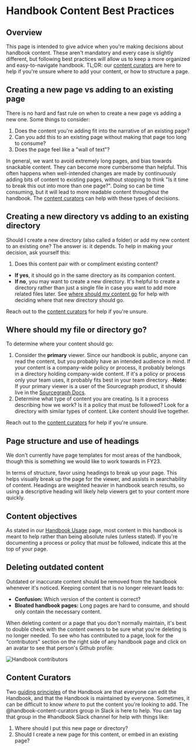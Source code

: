 # Handbook Content Best Practices

## Overview

This page is intended to give advice when you're making decisions about handbook content. These aren't mandatory and every case is slightly different, but following best practices will allow us to keep a more organized and easy-to-navigate handbook. TL;DR: our [content curators](#content-curators) are here to help if you're unsure where to add your content, or how to structure a page.

## Creating a new page vs adding to an existing page

There is no hard and fast rule on when to create a new page vs adding a new one. Some things to consider:

1. Does the content you're adding fit into the narrative of an existing page?
1. Can you add this to an existing page without making that page too long to consume?
1. Does the page feel like a "wall of text"?

In general, we want to avoid extremely long pages, and bias towards snackable content. They can become more cumbersome than helpful. This often happens when well-intended changes are made by continuously adding bits of content to existing pages, without stopping to think "Is it time to break this out into more than one page?". Doing so can be time consuming, but it will lead to more readable content throughout the handbook. The [content curators](#content-curators) can help with these types of decisions.

## Creating a new directory vs adding to an existing directory

Should I create a new directory (also called a folder) or add my new content to an existing one? The answer is: it depends. To help in making your decision, ask yourself this:

1. Does this content pair with or compliment existing content?

- **If yes**, it should go in the same directory as its companion content.
- **If no**, you may want to create a new directory. It's helpful to create a directory rather than just a single file in case you want to add more related files later. See [where should my content go](#where-should-my-content-go) for help with deciding where that new directory should go.

Reach out to the [content curators](#content-curators) for help if you're unsure.

## Where should my file or directory go?

To determine where your content should go:

1. Consider the **primary** viewer. Since our handbook is public, anyone can read the content, but you probably have an intended audience in mind. If your content is a company-wide policy or process, it probably belongs in a directory holding company-wide content. If it's a policy or process only your team uses, it probably fits best in your team directory. -**Note:** If your primary viewer is a user of the Sourcegraph product, it should live in the [Sourcegraph Docs](https://docs.sourcegraph.com/).
1. Determine what type of content you are creating. Is it a process describing how we work? Is it a policy that must be followed? Look for a directory with similar types of content. Like content should live together.

Reach out to the [content curators](#content-curators) for help if you're unsure.

## Page structure and use of headings

We don't currently have page templates for most areas of the handbook, though this is something we would like to work towards in FY23.

In terms of structure, favor using headings to break up your page. This helps visually break up the page for the viewer, and assists in searchability of content. Headings are weighted heavier in handbook search results, so using a descriptive heading will likely help viewers get to your content more quickly.

## Content objectives

As stated in our [Handbook Usage](../index.md#handbook-usage) page, most content in this handbook is meant to help rather than being absolute rules (unless stated). If you're documenting a process or policy that _must_ be followed, indicate this at the top of your page.

## Deleting outdated content

Outdated or inaccurate content should be removed from the handbook whenever it's noticed. Keeping content that is no longer relevant leads to:

- **Confusion:** Which version of the content is correct?
- **Bloated handbook pages:** Long pages are hard to consume, and should only contain the necessary content.

When deleting content or a page that you don't normally maintain, it's best to double check with the content owners to be sure what you're deleting is no longer needed. To see who has contributed to a page, look for the "contributors" section on the right side of any handbook page and click on an avatar to see that person's Github profile:

![Handbook contributors](https://storage.googleapis.com/sourcegraph-assets/handbook/handbook-contributors.png)

## Content Curators

Two [guiding principles](../index.md#guiding-princples) of the Handbook are that everyone can edit the Handbook, and that the Handbook is maintained by everyone. Sometimes, it can be difficult to know _where_ to put the content you're looking to add. The @handbook-content-curators group in Slack is here to help. You can tag that group in the #handbook Slack channel for help with things like:

1. Where should I put this new page or directory?
1. Should I create a new page for this content, or embed in an existing page?
